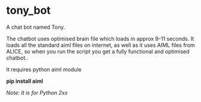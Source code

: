 # tony_bot
A chat bot named Tony. 

The chatbot uses optimised brain file which loads in approx 9-11 seconds. It loads all the standard aiml files on internet, as well as it uses AIML files from ALICE, so when you run the script you get a fully functional and optimised chatbot..
 
 It requires python aiml module
 
 **pip install aiml**
 
 *Note: It is for Python 2xx*
